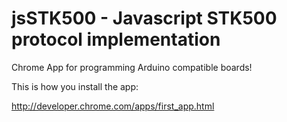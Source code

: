 jsSTK500 - Javascript STK500 protocol implementation
===================

Chrome App for programming Arduino compatible boards!


This is how you install the app:

http://developer.chrome.com/apps/first_app.html


